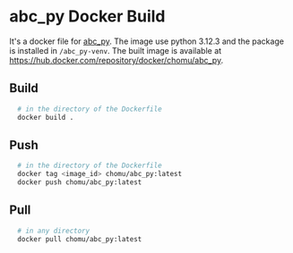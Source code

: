 # abc_py Docker Build

It's a docker file for [abc_py](https://github.com/krzhu/abc_py). The image use python 3.12.3 and the package is installed in `/abc_py-venv`. The built image is available at https://hub.docker.com/repository/docker/chomu/abc_py.

## Build

```bash
  # in the directory of the Dockerfile
  docker build .
```

## Push
  
  ```bash
    # in the directory of the Dockerfile
    docker tag <image_id> chomu/abc_py:latest
    docker push chomu/abc_py:latest
  ```

## Pull
  
  ```bash 
    # in any directory
    docker pull chomu/abc_py:latest
  ```
